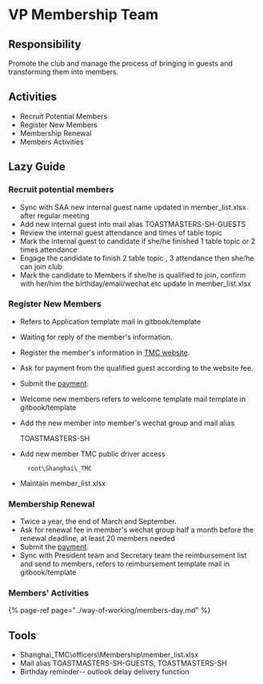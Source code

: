 # VP Membership Team

## Responsibility 

Promote the club and manage the process of bringing in guests and transforming them into members.

## Activities

* Recruit Potential Members 
* Register New Members 
* Membership Renewal
* Members Activities 

## Lazy Guide 

### Recruit potential members 

* Sync with SAA new internal guest name updated in member\_list.xlsx after regular meeting 
* Add new internal guest into mail alias TOASTMASTERS-SH-GUESTS
* Review the internal guest attendance and times of table topic
* Mark the internal guest to candidate if she/he finished 1 table topic or 2 times attendance 
* Engage the candidate to finish 2  table topic , 3 attendance then she/he can join club
* Mark the candidate to Members if she/he is qualified to join, confirm with her/him the birthday/email/wechat etc update in member\_list.xlsx 

### Register New Members 

* Refers to Application template mail in gitbook/template
* Waiting for reply of the member's information.
* Register the member's information in [TMC website](https://www.toastmasters.org/my-toastmasters/profile/club-central/add-membership). 
* Ask for payment from the qualified guest according to the website fee. 
* Submit the [payment](%20https://www.toastmasters.org/my-toastmasters/profile/club-central/submit-payment).
* Welcome new members refers to welcome template mail template in gitbook/template
* Add the new member into member's wechat group and mail alias 

  TOASTMASTERS-SH

* Add new member TMC public driver access

        root\Shanghai\_TMC

* Maintain member\_list.xlsx 

### Membership Renewal 

* Twice a year, the end of March and September.
* Ask for renewal fee in member's wechat group half a month before the renewal deadline, at least 20 members needed 
* Submit the [payment](%20https://www.toastmasters.org/my-toastmasters/profile/club-central/submit-payment).
* Sync with President team and Secretary team the reimbursement list and send to members, refers to reimbursement template mail in gitbook/template

### Members' Activities 

{% page-ref page="../way-of-working/members-day.md" %}

## Tools

* Shanghai\_TMC\officers\Membership\member\_list.xlsx
* Mail alias TOASTMASTERS-SH-GUESTS, TOASTMASTERS-SH
* Birthday reminder-- outlook delay delivery function

